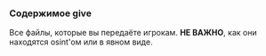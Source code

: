 ### Содержимое give

Все файлы, которые вы передаёте игрокам. **НЕ ВАЖНО**, как они находятся osint'ом или в явном виде.
